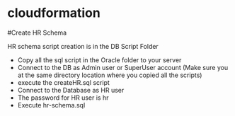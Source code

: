 # cloudformation

#Create HR Schema 

HR schema script creation is in the DB Script Folder

- Copy all the sql script in the Oracle folder to your server
- Connect to the DB as Admin user or SuperUser account (Make sure you at the same directory location where you copied all the scripts)
- execute the createHR.sql script
- Connect to the Database as HR user
- The password for HR user is hr
- Execute hr-schema.sql
